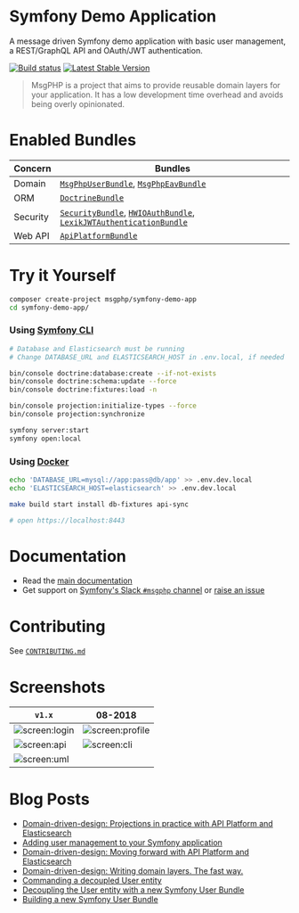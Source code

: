 # Symfony Demo Application

A message driven Symfony demo application with basic user management, a REST/GraphQL API and OAuth/JWT authentication.

[![Build status][travis:img]][travis]
[![Latest Stable Version][packagist:img]][packagist]

> MsgPHP is a project that aims to provide reusable domain layers for your application. It has a low development time
overhead and avoids being overly opinionated.

# Enabled Bundles

Concern  | Bundles
---      | ---
Domain   | [`MsgPhpUserBundle`], [`MsgPhpEavBundle`]
ORM      | [`DoctrineBundle`]
Security | [`SecurityBundle`], [`HWIOAuthBundle`], [`LexikJWTAuthenticationBundle`]
Web API  | [`ApiPlatformBundle`]

# Try it Yourself

```bash
composer create-project msgphp/symfony-demo-app
cd symfony-demo-app/
```

### Using [Symfony CLI][appsrv:sf]

```bash
# Database and Elasticsearch must be running
# Change DATABASE_URL and ELASTICSEARCH_HOST in .env.local, if needed

bin/console doctrine:database:create --if-not-exists
bin/console doctrine:schema:update --force
bin/console doctrine:fixtures:load -n

bin/console projection:initialize-types --force
bin/console projection:synchronize

symfony server:start
symfony open:local
``` 

### Using [Docker][appsrv:docker]

```bash
echo 'DATABASE_URL=mysql://app:pass@db/app' >> .env.dev.local
echo 'ELASTICSEARCH_HOST=elasticsearch' >> .env.dev.local

make build start install db-fixtures api-sync

# open https://localhost:8443
```

# Documentation

- Read the [main documentation](https://msgphp.github.io/docs)
- Get support on [Symfony's Slack `#msgphp` channel](https://symfony.com/slack-invite) or [raise an issue](https://github.com/msgphp/symfony-demo-app/issues/new)

# Contributing

See [`CONTRIBUTING.md`](CONTRIBUTING.md)

# Screenshots

`v1.x` | 08-2018
--- | ---
![screen:login] | ![screen:profile]
![screen:api] | ![screen:cli]
![screen:uml] |

# Blog Posts

- [Domain-driven-design: Projections in practice with API Platform and Elasticsearch](https://medium.com/@ro0NL/domain-driven-design-projections-in-practice-with-api-platform-and-elasticsearch-c785ed6d660b)
- [Adding user management to your Symfony application](https://medium.com/@ro0NL/adding-user-management-to-your-symfony-application-ceeefe2a2e9)
- [Domain-driven-design: Moving forward with API Platform and Elasticsearch](https://medium.com/@ro0NL/domain-driven-design-moving-forward-with-api-platform-and-elasticsearch-f1705614f9e2)
- [Domain-driven-design: Writing domain layers. The fast way.](https://medium.com/@ro0NL/domain-driven-design-writing-domain-layers-the-fast-way-60ef87399374)
- [Commanding a decoupled User entity](https://medium.com/@ro0NL/commanding-a-decoupled-user-entity-aee8723c43e5)
- [Decoupling the User entity with a new Symfony User Bundle](https://medium.com/@ro0NL/decoupling-the-user-entity-with-a-new-symfony-user-bundle-7d2d5d85bdf9)
- [Building a new Symfony User Bundle](https://medium.com/@ro0NL/building-a-new-symfony-user-bundle-b4fe5a9d9d80)

[travis]: https://travis-ci.org/msgphp/symfony-demo-app
[travis:img]: https://img.shields.io/travis/msgphp/symfony-demo-app/master.svg?style=flat-square
[packagist]: https://packagist.org/packages/msgphp/symfony-demo-app
[packagist:img]: https://img.shields.io/packagist/v/msgphp/symfony-demo-app.svg?style=flat-square
[appsrv:sf]: https://symfony.com/doc/current/setup/symfony_server.html
[appsrv:docker]: https://github.com/ro0NL/symfony-docker
[`MsgPhpUserBundle`]: https://github.com/msgphp/user-bundle
[`MsgPhpEavBundle`]: https://github.com/msgphp/eav-bundle
[`DoctrineBundle`]: https://github.com/doctrine/DoctrineBundle
[`SecurityBundle`]: https://github.com/symfony/security-bundle
[`HWIOAuthBundle`]: https://github.com/hwi/HWIOAuthBundle
[`LexikJWTAuthenticationBundle`]: https://github.com/lexik/LexikJWTAuthenticationBundle
[`ApiPlatformBundle`]: https://github.com/api-platform/api-platform
[screen:login]: https://user-images.githubusercontent.com/1047696/45264235-c79eaa80-b439-11e8-87b2-4e3551bdee09.png
[screen:profile]: https://user-images.githubusercontent.com/1047696/45264184-c9b43980-b438-11e8-97e8-55b5150c7b6b.png
[screen:api]: https://user-images.githubusercontent.com/1047696/45264192-ea7c8f00-b438-11e8-9aa3-9bf490c4f2d1.png
[screen:cli]: https://user-images.githubusercontent.com/1047696/45264197-0b44e480-b439-11e8-83c3-45753ef79dbc.png
[screen:uml]: https://user-images.githubusercontent.com/1047696/45264216-62e35000-b439-11e8-9c04-f835f46a857b.png
